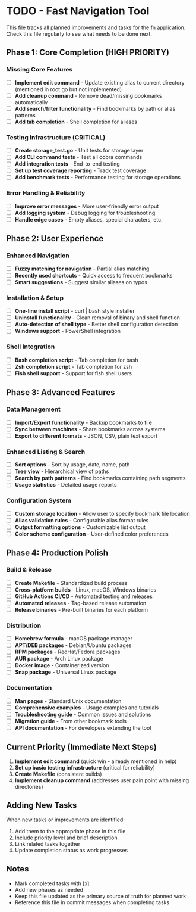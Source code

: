 # TODO - Fast Navigation Tool

This file tracks all planned improvements and tasks for the fn application. Check this file regularly to see what needs to be done next.

## Phase 1: Core Completion (HIGH PRIORITY)

### Missing Core Features
- [ ] **Implement edit command** - Update existing alias to current directory (mentioned in root.go but not implemented)
- [ ] **Add cleanup command** - Remove dead/missing bookmarks automatically
- [ ] **Add search/filter functionality** - Find bookmarks by path or alias patterns
- [ ] **Add tab completion** - Shell completion for aliases

### Testing Infrastructure (CRITICAL)
- [ ] **Create storage_test.go** - Unit tests for storage layer
- [ ] **Add CLI command tests** - Test all cobra commands
- [ ] **Add integration tests** - End-to-end testing
- [ ] **Set up test coverage reporting** - Track test coverage
- [ ] **Add benchmark tests** - Performance testing for storage operations

### Error Handling & Reliability
- [ ] **Improve error messages** - More user-friendly error output
- [ ] **Add logging system** - Debug logging for troubleshooting
- [ ] **Handle edge cases** - Empty aliases, special characters, etc.

## Phase 2: User Experience

### Enhanced Navigation
- [ ] **Fuzzy matching for navigation** - Partial alias matching
- [ ] **Recently used shortcuts** - Quick access to frequent bookmarks
- [ ] **Smart suggestions** - Suggest similar aliases on typos

### Installation & Setup
- [ ] **One-line install script** - curl | bash style installer
- [ ] **Uninstall functionality** - Clean removal of binary and shell function
- [ ] **Auto-detection of shell type** - Better shell configuration detection
- [ ] **Windows support** - PowerShell integration

### Shell Integration
- [ ] **Bash completion script** - Tab completion for bash
- [ ] **Zsh completion script** - Tab completion for zsh
- [ ] **Fish shell support** - Support for fish shell users

## Phase 3: Advanced Features

### Data Management
- [ ] **Import/Export functionality** - Backup bookmarks to file
- [ ] **Sync between machines** - Share bookmarks across systems
- [ ] **Export to different formats** - JSON, CSV, plain text export

### Enhanced Listing & Search
- [ ] **Sort options** - Sort by usage, date, name, path
- [ ] **Tree view** - Hierarchical view of paths
- [ ] **Search by path patterns** - Find bookmarks containing path segments
- [ ] **Usage statistics** - Detailed usage reports

### Configuration System
- [ ] **Custom storage location** - Allow user to specify bookmark file location
- [ ] **Alias validation rules** - Configurable alias format rules
- [ ] **Output formatting options** - Customizable list output
- [ ] **Color scheme configuration** - User-defined color preferences

## Phase 4: Production Polish

### Build & Release
- [ ] **Create Makefile** - Standardized build process
- [ ] **Cross-platform builds** - Linux, macOS, Windows binaries
- [ ] **GitHub Actions CI/CD** - Automated testing and releases
- [ ] **Automated releases** - Tag-based release automation
- [ ] **Release binaries** - Pre-built binaries for each platform

### Distribution
- [ ] **Homebrew formula** - macOS package manager
- [ ] **APT/DEB packages** - Debian/Ubuntu packages
- [ ] **RPM packages** - RedHat/Fedora packages
- [ ] **AUR package** - Arch Linux package
- [ ] **Docker image** - Containerized version
- [ ] **Snap package** - Universal Linux package

### Documentation
- [ ] **Man pages** - Standard Unix documentation
- [ ] **Comprehensive examples** - Usage examples and tutorials
- [ ] **Troubleshooting guide** - Common issues and solutions
- [ ] **Migration guide** - From other bookmark tools
- [ ] **API documentation** - For developers extending the tool

## Current Priority (Immediate Next Steps)

1. **Implement edit command** (quick win - already mentioned in help)
2. **Set up basic testing infrastructure** (critical for reliability)
3. **Create Makefile** (consistent builds)
4. **Implement cleanup command** (addresses user pain point with missing directories)

## Adding New Tasks

When new tasks or improvements are identified:
1. Add them to the appropriate phase in this file
2. Include priority level and brief description
3. Link related tasks together
4. Update completion status as work progresses

## Notes

- Mark completed tasks with [x] 
- Add new phases as needed
- Keep this file updated as the primary source of truth for planned work
- Reference this file in commit messages when completing tasks